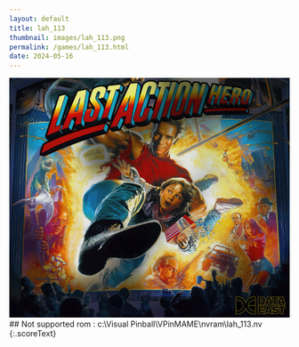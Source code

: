 ```yaml
---
layout: default
title: lah_113
thumbnail: images/lah_113.png
permalink: /games/lah_113.html
date: 2024-05-16
---
```


<img src="../images/lah_113.png" class="gameThumbnail img-fluid mx-auto align-middle">
## Not supported rom : c:\Visual Pinball\VPinMAME\nvram\lah_113.nv
{:.scoreText}

